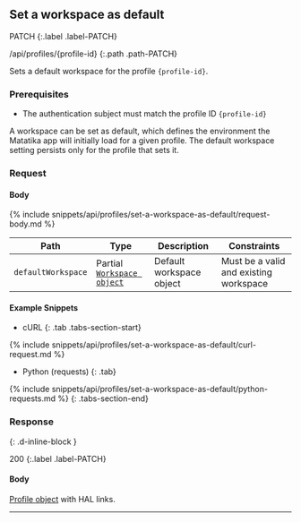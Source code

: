 ## Set a workspace as default

PATCH
{:.label .label-PATCH}

/api/profiles/{profile-id}
{:.path .path-PATCH}

Sets a default workspace for the profile `{profile-id}`.

### Prerequisites

- The authentication subject must match the profile ID `{profile-id}`

A workspace can be set as default, which defines the environment the Matatika app will initially load for a given profile. The default workspace setting persists only for the profile that sets it.

### Request

#### Body

{% include snippets/api/profiles/set-a-workspace-as-default/request-body.md %}

Path | Type | Description | Constraints
---- | ---- | ----------- | -----------
`defaultWorkspace` | Partial [`Workspace object`](workspaces#workspace) | Default workspace object | Must be a valid and existing workspace

#### Example Snippets
- cURL
{: .tab .tabs-section-start}

{% include snippets/api/profiles/set-a-workspace-as-default/curl-request.md %}

- Python (requests)
{: .tab}

{% include snippets/api/profiles/set-a-workspace-as-default/python-requests.md %}
{: .tabs-section-end}

### Response
{: .d-inline-block }

200
{:.label .label-PATCH}

#### Body

[Profile object](#profile) with HAL links.

---
